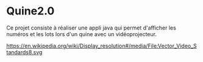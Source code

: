 # Quine2.0

Ce projet consiste à réaliser une appli java qui permet d'afficher les numéros et les lots lors d'un quine avec un vidéoprojecteur.

https://en.wikipedia.org/wiki/Display_resolution#/media/File:Vector_Video_Standards8.svg